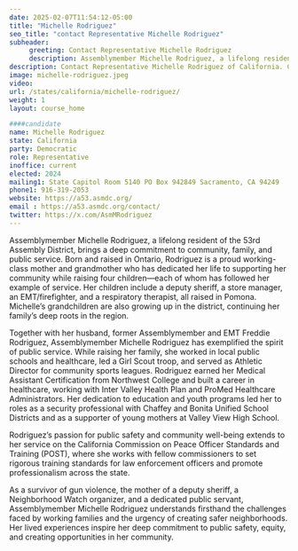 ```yaml
---
date: 2025-02-07T11:54:12-05:00
title: "Michelle Rodriguez"
seo_title: "contact Representative Michelle Rodriguez"
subheader:
     greeting: Contact Representative Michelle Rodriguez
     description: Assemblymember Michelle Rodriguez, a lifelong resident of the 53rd Assembly District, brings a deep commitment to community, family, and public service. Born and raised in Ontario, Rodriguez is a proud working-class mother and grandmother who has dedicated her life to supporting her community while raising four children—each of whom has followed her example of service.
description: Contact Representative Michelle Rodriguez of California. Contact information for Michelle Rodriguez includes email address, phone number, and mailing address.
image: michelle-rodriguez.jpeg
video:
url: /states/california/michelle-rodriguez/
weight: 1
layout: course_home

####candidate
name: Michelle Rodriguez
state: California
party: Democratic
role: Representative
inoffice: current
elected: 2024
mailing1: State Capitol Room 5140 PO Box 942849 Sacramento, CA 94249
phone1: 916-319-2053
website: https://a53.asmdc.org/
email : https://a53.asmdc.org/contact/
twitter: https://x.com/AsmMRodriguez
---
```

Assemblymember Michelle Rodriguez, a lifelong resident of the 53rd Assembly District, brings a deep commitment to community, family, and public service. Born and raised in Ontario, Rodriguez is a proud working-class mother and grandmother who has dedicated her life to supporting her community while raising four children—each of whom has followed her example of service. Her children include a deputy sheriff, a store manager, an EMT/firefighter, and a respiratory therapist, all raised in Pomona. Michelle’s grandchildren are also growing up in the district, continuing her family’s deep roots in the region.

Together with her husband, former Assemblymember and EMT Freddie Rodriguez, Assemblymember Michelle Rodriguez has exemplified the spirit of public service. While raising her family, she worked in local public schools and healthcare, led a Girl Scout troop, and served as Athletic Director for community sports leagues. Rodriguez earned her Medical Assistant Certification from Northwest College and built a career in healthcare, working with Inter Valley Health Plan and ProMed Healthcare Administrators. Her dedication to education and youth programs led her to roles as a security professional with Chaffey and Bonita Unified School Districts and as a supporter of young mothers at Valley View High School.

Rodriguez’s passion for public safety and community well-being extends to her service on the California Commission on Peace Officer Standards and Training (POST), where she works with fellow commissioners to set rigorous training standards for law enforcement officers and promote professionalism across the state.

As a survivor of gun violence, the mother of a deputy sheriff, a Neighborhood Watch organizer, and a dedicated public servant, Assemblymember Michelle Rodriguez understands firsthand the challenges faced by working families and the urgency of creating safer neighborhoods. Her lived experiences inspire her deep commitment to public safety, equity, and creating opportunities in her community.
